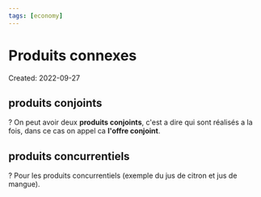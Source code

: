 ```yaml
---
tags: [economy] 
---
```

# Produits connexes
Created: 2022-09-27

## produits conjoints
?
On peut avoir deux **produits conjoints**, c'est a dire qui sont réalisés a la fois, dans ce cas on appel ca **l'offre conjoint**.

## produits concurrentiels
?
Pour les produits concurrentiels (exemple du jus de citron et jus de mangue).